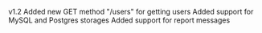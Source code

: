 v1.2
	Added new GET method "/users" for getting users
	Added support for MySQL and Postgres storages
	Added support for report messages